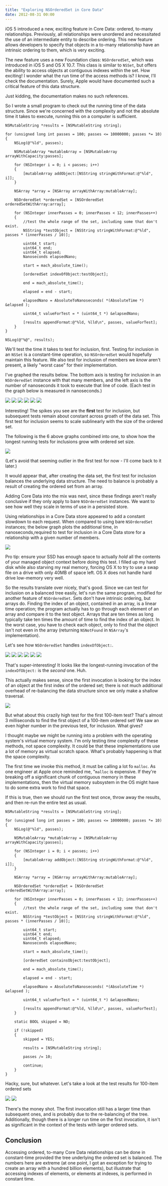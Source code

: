 ```yaml
---
title: "Exploring NSOrderedSet in Core Data"
date: 2012-08-31 00:00
---
```


iOS 5 introduced a new, exciting feature in Core Data: ordered, to-many relationships. Previously, all relationships were unordered and necessitated the use of an intermediate entity to describe ordering. This new feature allows developers to specify that objects in a to-many relationship have an intrinsic ordering to them, which is very exciting.

The new feature uses a new Foundation class: `NSOrderedSet`, which was introduced in iOS 5 and OS X 10.7. This class is similar to `NSSet`, but offers the ability to access objects at contiguous indexes within the set. How exciting! I wonder what the run time of the access methods is? I know, I'll check the documentation. Surely, Apple would have documented such a critical feature of this data structure.

Just kidding, the documentation makes no such references.

So I wrote a small program to check out the running time of the data structure. Since we're concerned with the complexity and not the absolute time it takes to execute, running this on a computer is sufficient.

```
NSMutableString *results = [NSMutableString string];

for (unsigned long int passes = 100; passes <= 10000000; passes *= 10)
{
    NSLog(@"%ld", passes);

    NSMutableArray *mutableArray = [NSMutableArray arrayWithCapacity:passes];

    for (NSInteger i = 0; i < passes; i++)
    {
        [mutableArray addObject:[NSString stringWithFormat:@"%ld", i]];
    }

    NSArray *array = [NSArray arrayWithArray:mutableArray];

    NSOrderedSet *orderedSet = [NSOrderedSet orderedSetWithArray:array];

    for (NSInteger innerPasses = 0; innerPasses < 12; innerPasses++)
    {
        //test the whole range of the set, including some that don't exist.
        NSString *testObject = [NSString stringWithFormat:@"%ld", passes * (innerPasses / 10)];

        uint64_t start;
        uint64_t end;
        uint64_t elapsed;
        Nanoseconds elapsedNano;

        start = mach_absolute_time();

        [orderedSet indexOfObject:testObject];

        end = mach_absolute_time();

        elapsed = end - start;

        elapsedNano = AbsoluteToNanoseconds( *(AbsoluteTime *) &elapsed );

        uint64_t valueForTest = * (uint64_t *) &elapsedNano;

        [results appendFormat:@"%ld, %lld\n", passes, valueForTest];
    }
}

NSLog(@"%@", results);
```

We'll test the time it takes to test for inclusion, first. Testing for inclusion in an `NSSet` is a constant-time operation, so `NSOrderedSet` would hopefully maintain this feature. We also test for inclusion of members we _know_ aren't present, a likely "worst case" for their implementation.

I've graphed the results below. The bottom axis is testing for inclusion in an `NSOrderedSet` instance with that many members, and the left axis is the number of nanoseconds it took to execute that line of code. (Each test in the graph below is measured in nanoseconds.)

 ![](/img/import/blog/running-time-of-nsorderedset-in-ordered-to-many-core-data-relationships/0A08EEBA91D747FB8FF1F3A69A8349C9.png) ![](/img/import/blog/running-time-of-nsorderedset-in-ordered-to-many-core-data-relationships/1EB17A30245B444DA975836FDDB0F053.png) ![](/img/import/blog/running-time-of-nsorderedset-in-ordered-to-many-core-data-relationships/A18EE02707E845CA9D3B06A7EA49C2E4.png) ![](/img/import/blog/running-time-of-nsorderedset-in-ordered-to-many-core-data-relationships/5BEE1C3455814408A1411729CB4B5B5F.png) ![](/img/import/blog/running-time-of-nsorderedset-in-ordered-to-many-core-data-relationships/7A2664968015404F9A7D867DCE306700.png) ![](/img/import/blog/running-time-of-nsorderedset-in-ordered-to-many-core-data-relationships/898B7FB232E94629828B77497E9C78E4.png)

Interesting! The spikes you see are the **first** test for inclusion, but subsequent tests remain about constant across groath of the data set. This first test for inclusion seems to scale sublinearly with the size of the ordered set.

The following is the 6 above graphs combined into one, to show how the longest running tests for inclusions grow with ordered set size.

 ![](/img/import/blog/running-time-of-nsorderedset-in-ordered-to-many-core-data-relationships/16591322038D457A98F4E6D8E83D9747.png)

(Let's avoid that seeming outlier in the first test for now - I'll come back to it later.)

It would appear that, after creating the data set, the first test for inclusion balances the underlying data structure. The need to balance is probably a result of creating the ordered set from an array.

Adding Core Data into the mix was next, since these findings aren't really conclusive if they only apply to bare `NSOrderedSet` instances. We want to see how well they scale in terms of use in a persisted store.

Using relationships in a Core Data store appeared to add a constant slowdown to each request. When compared to using bare `NSOrderedSet` instances; the below graph plots the additional time, in nanoseconds,required to test for inclusion in a Core Data store for a relationship with a given number of members.

 ![](/img/import/blog/running-time-of-nsorderedset-in-ordered-to-many-core-data-relationships/DACD0D9C667D4456A106FE618F123292.png)

Pro tip: ensure your SSD has enough space to actually _hold_ all the contents of your managed object context before doing this test. I filled up my hard disk while also starving my real memory, forcing OS X to try to use a swap file on a drive with only 40MB of space left. OS X does not handle hard drive low-memory very well.

So the results translate over nicely, that's good. Since we can test for inclusion on a balanced tree easily, let's run the same program, modified for another feature of `NSOrderedSet`. Sets don't have intrinsic ordering, but arrays do. Finding the index of an object, contained in an array, is a linear time operation; the program actually has to go through each element of an array and compare it to the test object. Arrays that are ten times as long typically take ten times the amount of time to find the index of an object. In the worst case, you have to check each object, only to find that the object isn't not even in the array (returning `NSNotFound` in `NSArray`'s implementation).

Let's see how `NSOrderedSet` handles `indexOfObject:`.

 ![](/img/import/blog/running-time-of-nsorderedset-in-ordered-to-many-core-data-relationships/DC25A86EAFAB4702B0CBCF07BA39E111.png) ![](/img/import/blog/running-time-of-nsorderedset-in-ordered-to-many-core-data-relationships/BAAAC401380342B68502478CE945826C.png) ![](/img/import/blog/running-time-of-nsorderedset-in-ordered-to-many-core-data-relationships/2420B1F219AC4283896E63DE1745B889.png) ![](/img/import/blog/running-time-of-nsorderedset-in-ordered-to-many-core-data-relationships/527F9CCCB31F495CA1882BDB6EAE986C.png) ![](/img/import/blog/running-time-of-nsorderedset-in-ordered-to-many-core-data-relationships/B4B35F4668134A95AA847263F81AE2A4.png) ![](/img/import/blog/running-time-of-nsorderedset-in-ordered-to-many-core-data-relationships/5E8811D3716D426AB8AA2B7EC76DA724.png)

That's super-interesting! It looks like the longest-running invocation of the `indexOfObject:` is the _second_ one. Huh.

This actually makes sense, since the first invocation is looking for the index of an object at the first index of the ordered set; there is not much additional overhead of re-balancing the data structure since we only make a shallow traversal.

 ![](/img/import/blog/running-time-of-nsorderedset-in-ordered-to-many-core-data-relationships/2486911268E74E53B8D70E8390378B14.png)

But what about this crazily high test for the first 100-item test? That's almost 3 milliseconds to find the first object of a 100-item ordered set! We saw an even higher number in the previous test, for inclusion. What gives?

I thought maybe we might be running into a problem with the operating system's virtual memory system. I'm only testing _time_ complexity of these methods, not space complexity. It could be that these implementations use a lot of memory as virtual scratch space. What's probably happening is that the space complexity.

The first time we invoke this method, it must be calling a lot fo `malloc`. As one engineer at Apple once reminded me, "`malloc` is expensive. If they're breaking off a significant chunk of contiguous memory in these implementations, then the virtual memory subsystem in the OS might have to do some extra work to find that space.

If this is true, then we should run the first test once, throw away the results, and then re-run the entire test as usual.

```
NSMutableString *results = [NSMutableString string];

for (unsigned long int passes = 100; passes <= 10000000; passes *= 10)
{
    NSLog(@"%ld", passes);

    NSMutableArray *mutableArray = [NSMutableArray arrayWithCapacity:passes];

    for (NSInteger i = 0; i < passes; i++)
    {
        [mutableArray addObject:[NSString stringWithFormat:@"%ld", i]];
    }

    NSArray *array = [NSArray arrayWithArray:mutableArray];

    NSOrderedSet *orderedSet = [NSOrderedSet orderedSetWithArray:array];

    for (NSInteger innerPasses = 0; innerPasses < 12; innerPasses++)
    {
        //test the whole range of the set, including some that don't exist.
        NSString *testObject = [NSString stringWithFormat:@"%ld", passes * (innerPasses / 10)];

        uint64_t start;
        uint64_t end;
        uint64_t elapsed;
        Nanoseconds elapsedNano;

        start = mach_absolute_time();

        [orderedSet containsObject:testObject];

        end = mach_absolute_time();

        elapsed = end - start;

        elapsedNano = AbsoluteToNanoseconds( *(AbsoluteTime *) &elapsed );

        uint64_t valueForTest = * (uint64_t *) &elapsedNano;

        [results appendFormat:@"%ld, %lld\n", passes, valueForTest];
    }

    static BOOL skipped = NO;

    if (!skipped)
    {
        skipped = YES;

        results = [NSMutableString string];

        passes /= 10;

        continue;
    }
}
```

Hacky, sure, but whatever. Let's take a look at the test results for 100-item ordered sets

 ![](/img/import/blog/running-time-of-nsorderedset-in-ordered-to-many-core-data-relationships/CDDBEEA9EFF649AC9A659BA0C5C679DA.png) ![](/img/import/blog/running-time-of-nsorderedset-in-ordered-to-many-core-data-relationships/F24C924537A94CD097A8BB3DFFFBC806.png)

There's the money shot. The first invocation still has a larger time than subsequent ones, and is probably due to the re-balancing of the tree. Additionally, though there is a longer run time on the first invocation, it isn't as significant in the context of the tests with larger ordered sets.

## Conclusion

Accessing ordered, to-many Core Data relationships can be done in constant-time provided the tree underlying the ordered set is balanced. The numbers here are extreme (at one point, I got an exception for trying to create an array with a hundred billion elements), but illustrate that accessing indexes of elements, or elements at indexes, is performed in constant time.

<!-- more -->
